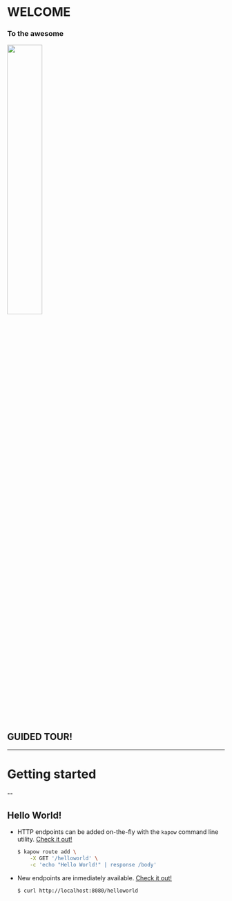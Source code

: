 # WELCOME <!-- .slide: data-transition="zoom-out" -->

### To the awesome

<img class="plain" style="width: 40%; background: none; border: none; box-shadow: none; margin: 0px" src="/tour/assets/logo.png" />

## GUIDED TOUR!

---

# Getting started


--

## Hello World!  <!-- .slide: data-state="clearshell" -->

- HTTP endpoints can be added on-the-fly with the `kapow` command line utility. [Check it out!](/tour/terminal/sendkeys?s=kapow+route+add+-X+GET+%27%2Fhelloworld%27+-c+%27echo+%22Hello+World%21%22+%7C+response+%2Fbody%27)

    ```bash
    $ kapow route add \
        -X GET '/helloworld' \
        -c 'echo "Hello World!" | response /body'

    ```

- New endpoints are inmediately available. [Check it out!](/tour/terminal/sendkeys?s=curl%20http%3A%2F%2Flocalhost%3A8080%2Fhelloworld)

    ```bash
    $ curl http://localhost:8080/helloworld
    ```
    
